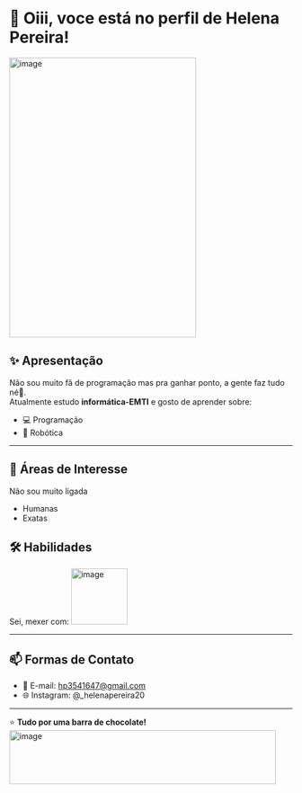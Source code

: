
          
# 👋 Oiii, voce está no perfil de Helena Pereira!
<img width="332" height="498" alt="image" src="https://github.com/user-attachments/assets/096a7196-29c7-4fb9-9e56-07fee78282fd" />

## ✨ Apresentação
Não sou muito fã de programação mas pra ganhar ponto, a gente faz tudo né🚀.  
Atualmente estudo **informática-EMTI** e gosto de aprender sobre:
- 💻 Programação
- 🤖 Robótica
---

          
## 🎯 Áreas de Interesse
Não sou muito ligada 
- Humanas
- Exatas


## 🛠️ Habilidades
Sei, mexer com:
<img width="100" height="100" alt="image" src="https://github.com/user-attachments/assets/38114d8f-91db-4c08-b8fb-4bf49b7e31f2" />





          
---

## 📫 Formas de Contato
- 📧 E-mail: hp3541647@gmail.com  
- 🌐 Instagram: @_helenapereira20  

---

⭐ **Tudo por uma barra de chocolate!**  
<img width="474" height="96" alt="image" src="https://github.com/user-attachments/assets/b9fce67b-ef05-4a90-bf03-d8aa05690512" />

